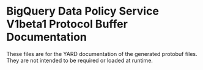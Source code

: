 # BigQuery Data Policy Service V1beta1 Protocol Buffer Documentation

These files are for the YARD documentation of the generated protobuf files.
They are not intended to be required or loaded at runtime.

